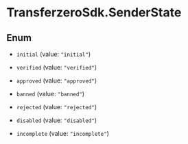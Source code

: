 # TransferzeroSdk.SenderState

## Enum


* `initial` (value: `"initial"`)

* `verified` (value: `"verified"`)

* `approved` (value: `"approved"`)

* `banned` (value: `"banned"`)

* `rejected` (value: `"rejected"`)

* `disabled` (value: `"disabled"`)

* `incomplete` (value: `"incomplete"`)


